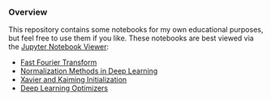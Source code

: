 ### Overview
This repository contains some notebooks for my own educational purposes, but feel free to use them if you like. These notebooks are best viewed via the [Jupyter Notebook Viewer](https://nbviewer.jupyter.org):

* [Fast Fourier Transform](https://nbviewer.jupyter.org/github/tangbinh/notebooks/blob/master/fast-fourier-transform.ipynb?flush_cache=True)
* [Normalization Methods in Deep Learning](https://nbviewer.jupyter.org/github/tangbinh/notebooks/blob/master/deep-learning-normalization.ipynb?flush_cache=True)
* [Xavier and Kaiming Initialization](https://nbviewer.jupyter.org/github/tangbinh/notebooks/blob/master/deep-learning-initialization.ipynb?flush_cache=True)
* [Deep Learning Optimizers](https://nbviewer.jupyter.org/github/tangbinh/notebooks/blob/master/deep-learning-optimizers.ipynb?flush_cache=True)